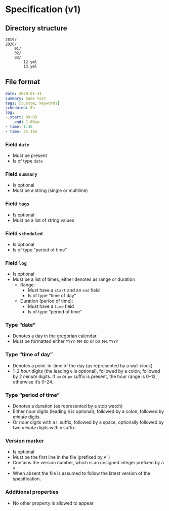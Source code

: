 # Specification (v1)

## Directory structure

```
2019/
2020/
	01/
	02/
	03/
		12.yml
		13.yml
```

## File format

```yaml
date: 2020-01-31
summary: Some text
tags: [custom, keywords]
scheduled: 8h
log:
- start: 09:00
	end: 1:00pm
- time: 1:30
- time: 2h 15m
```

### Field `date`
- Must be present
- Is of type `date`

### Field `summary`
- Is optional
- Must be a string (single or multiline)

### Field `tags`
- Is optional
- Must be a list of string values

### Field `scheduled`
- Is optional
- Is of type “period of time”

### Field `log`
- Is optional
- Must be a list of times, either denotes as range or duration
	- Range:
		- Must have a `start` and an `end` field
		- Is of type “time of day”
	- Duration (period of time):
		- Must have a `time` field
		- Is of type “period of time”

### Type “date”
- Denotes a day in the gregorian calendar
- Must be formatted either `YYYY-MM-DD` or `DD.MM.YYYY`

### Type “time of day”
- Denotes a point-in-time of the day (as represented by a wall clock)
- 1–2 *hour* digits (the leading `0` is optional), followed by a colon, followed by 2 *minute* digits. If `am` or `pm` suffix is present, the hour range is 0–12, otherwise it’s 0–24.

### Type “period of time”
- Denotes a duration (as represented by a stop watch)
- Either *hour* digits (leading `0` is optional), followed by a colon, followed by *minute* digits.
- Or *hour* digits with a `h` suffix, followed by a space, optionally followed by two *minute* digits with `m` suffix.

### Version marker
- Is optional
- Must be the first line in the file (prefixed by `# `)
- Contains the version number, which is an unsigned integer prefixed by a `v`
- When absent the file is assumed to follow the latest version of the specification.

### Additional properties
- No other property is allowed to appear
